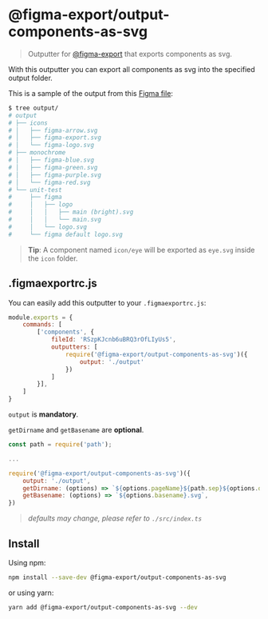 # @figma-export/output-components-as-svg

> Outputter for [@figma-export](https://github.com/marcomontalbano/figma-export) that exports components as svg.

With this outputter you can export all components as svg into the specified output folder.

This is a sample of the output from this [Figma file](https://www.figma.com/file/RSzpKJcnb6uBRQ3rOfLIyUs5):

```sh
$ tree output/
# output
# ├── icons
# │   ├── figma-arrow.svg
# │   ├── figma-export.svg
# │   └── figma-logo.svg
# ├── monochrome
# │   ├── figma-blue.svg
# │   ├── figma-green.svg
# │   ├── figma-purple.svg
# │   └── figma-red.svg
# └── unit-test
#     ├── figma
#     │   ├── logo
#     │   │   ├── main (bright).svg
#     │   │   └── main.svg
#     │   └── logo.svg
#     └── figma default logo.svg
```

> **Tip**: A component named `icon/eye` will be exported as `eye.svg` inside the `icon` folder.

## .figmaexportrc.js

You can easily add this outputter to your `.figmaexportrc.js`:

```js
module.exports = {
    commands: [
        ['components', {
            fileId: 'RSzpKJcnb6uBRQ3rOfLIyUs5',
            outputters: [
                require('@figma-export/output-components-as-svg')({
                    output: './output'
                })
            ]
        }],
    ]
}
```

`output` is **mandatory**.

`getDirname` and `getBasename` are **optional**.

```js
const path = require('path');

...

require('@figma-export/output-components-as-svg')({
    output: './output',
    getDirname: (options) => `${options.pageName}${path.sep}${options.dirname}`,
    getBasename: (options) => `${options.basename}.svg`,
})
```

> *defaults may change, please refer to `./src/index.ts`*

## Install

Using npm:

```sh
npm install --save-dev @figma-export/output-components-as-svg
```

or using yarn:

```sh
yarn add @figma-export/output-components-as-svg --dev
```

